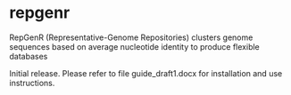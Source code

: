 # repgenr
RepGenR (Representative-Genome Repositories) clusters genome sequences based on average nucleotide identity to produce flexible databases

Initial release. Please refer to file guide_draft1.docx for installation and use instructions.
